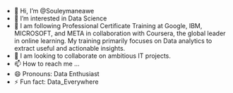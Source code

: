 - 👋 Hi, I’m @Souleymaneawe
- 👀 I’m interested in Data Science
- 🌱 I am following Professional Certificate Training at Google, IBM, MICROSOFT, and META in collaboration with Coursera, the global leader in online learning.
     My training primarily focuses on Data analytics to extract useful and actionable insights.
- 💞️ I am looking to collaborate on ambitious IT projects.
- 📫 How to reach me ...
- 😄 Pronouns: Data Enthusiast
- ⚡ Fun fact: Data_Everywhere

<!---
Souleymaneawe/Souleymaneawe is a ✨ special ✨ repository because its `README.md` (this file) appears on your GitHub profile.
You can click the Preview link to take a look at your changes.
--->
